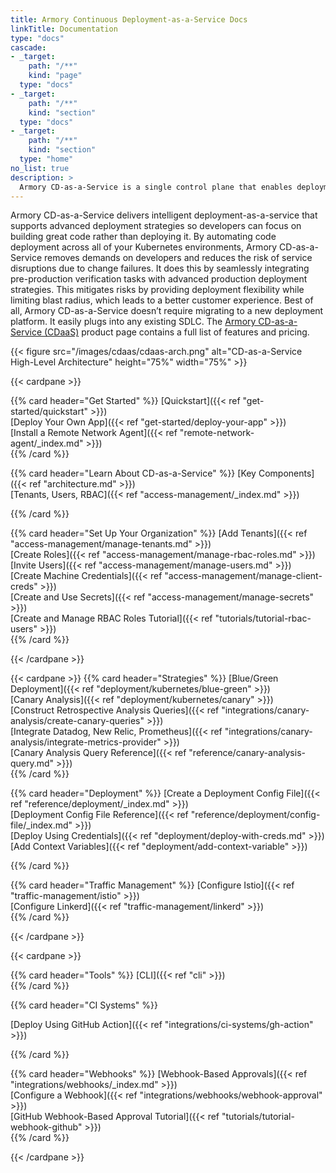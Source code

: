 ```yaml
---
title: Armory Continuous Deployment-as-a-Service Docs
linkTitle: Documentation
type: "docs"
cascade:
- _target:
    path: "/**"
    kind: "page"
  type: "docs"
- _target:
    path: "/**"
    kind: "section"
  type: "docs"
- _target:
    path: "/**"
    kind: "section"
  type: "home"
no_list: true
description: >
  Armory CD-as-a-Service is a single control plane that enables deployment to multiple Kubernetes clusters using CD-as-a-Service's secure, one-way Kubernetes agents. These agents facilitate multi-cluster orchestration and advanced deployment strategies, such as canary and blue/green, for your apps.
---
```


Armory CD-as-a-Service delivers intelligent deployment-as-a-service that supports advanced deployment strategies so developers can focus on building great code rather than deploying it. By automating code deployment across all of your Kubernetes environments, Armory CD-as-a-Service removes demands on developers and reduces the risk of service disruptions due to change failures. It does this by seamlessly integrating pre-production verification tasks with advanced production deployment strategies. This mitigates risks by providing deployment flexibility while limiting blast radius, which leads to a better customer experience. Best of all, Armory CD-as-a-Service doesn’t require migrating to a new deployment platform. It easily plugs into any existing SDLC. The [Armory CD-as-a-Service (CDaaS)](https://www.armory.io/products/continuous-deployment-as-a-service/) product page contains a full list of features and pricing.

<!-- Anna in product marketing asked specifically for the "CDaaS" text in the link to the product page -->

{{< figure src="/images/cdaas/cdaas-arch.png" alt="CD-as-a-Service High-Level Architecture" height="75%" width="75%" >}}

<!-- linkWithLinkTitle didn't render correctly inside the cardpane cards so hard-code link title and use ref -->

{{< cardpane >}}

{{% card header="Get Started" %}}
[Quickstart]({{< ref "get-started/quickstart" >}})</br>
[Deploy Your Own App]({{< ref "get-started/deploy-your-app" >}})</br>
[Install a Remote Network Agent]({{<  ref "remote-network-agent/_index.md" >}})</br>
{{% /card %}}

{{% card header="Learn About CD-as-a-Service" %}}
[Key Components]({{<  ref "architecture.md" >}})</br>
[Tenants, Users, RBAC]({{<  ref "access-management/_index.md" >}})</br>

{{% /card %}}

{{% card header="Set Up Your Organization" %}}
[Add Tenants]({{<  ref "access-management/manage-tenants.md" >}})</br>
[Create Roles]({{<  ref "access-management/manage-rbac-roles.md" >}})</br>
[Invite Users]({{<  ref "access-management/manage-users.md" >}})</br>
[Create Machine Credentials]({{< ref "access-management/manage-client-creds" >}})</br>
[Create and Use Secrets]({{< ref "access-management/manage-secrets" >}})</br>
[Create and Manage RBAC Roles Tutorial]({{<  ref "tutorials/tutorial-rbac-users" >}})</br>
{{% /card %}}

{{< /cardpane >}}

{{< cardpane >}}
{{% card header="Strategies" %}}
[Blue/Green Deployment]({{< ref "deployment/kubernetes/blue-green" >}})</br>
[Canary Analysis]({{< ref "deployment/kubernetes/canary" >}})</br>
[Construct Retrospective Analysis Queries]({{< ref "integrations/canary-analysis/create-canary-queries" >}})</br>
[Integrate Datadog, New Relic, Prometheus]({{< ref "integrations/canary-analysis/integrate-metrics-provider" >}})</br>
[Canary Analysis Query Reference]({{< ref "reference/canary-analysis-query.md" >}})</br>
{{% /card %}}

{{% card header="Deployment" %}}
[Create a Deployment Config File]({{< ref "reference/deployment/_index.md" >}})</br>
[Deployment Config File Reference]({{< ref "reference/deployment/config-file/_index.md" >}})</br>
[Deploy Using Credentials]({{< ref "deployment/deploy-with-creds.md" >}})</br>
[Add Context Variables]({{< ref "deployment/add-context-variable" >}})</br>

{{% /card %}}

{{% card header="Traffic Management" %}}
[Configure Istio]({{< ref "traffic-management/istio" >}})</br>
[Configure Linkerd]({{< ref "traffic-management/linkerd" >}})</br>
{{% /card %}}

{{< /cardpane >}}

{{< cardpane >}}

{{% card header="Tools" %}}
[CLI]({{< ref "cli" >}})</br>
{{% /card %}}

{{% card header="CI Systems" %}}

[Deploy Using GitHub Action]({{< ref "integrations/ci-systems/gh-action" >}})</br>

{{% /card %}}

{{% card header="Webhooks" %}}
[Webhook-Based Approvals]({{< ref "integrations/webhooks/_index.md" >}})</br>
[Configure a Webhook]({{< ref "integrations/webhooks/webhook-approval" >}})</br>
[GitHub Webhook-Based Approval Tutorial]({{<  ref "tutorials/tutorial-webhook-github" >}})</br>
{{% /card %}}

{{< /cardpane >}}


